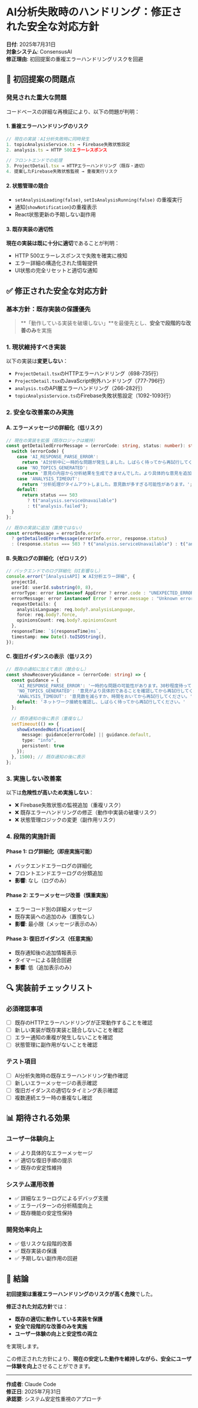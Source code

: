 # AI分析失敗時のハンドリング：修正された安全な対応方針

**日付**: 2025年7月31日  
**対象システム**: ConsensusAI  
**修正理由**: 初回提案の重複エラーハンドリングリスクを回避  

## 🚨 初回提案の問題点

### 発見された重大な問題
コードベースの詳細な再検証により、以下の問題が判明：

#### 1. **重複エラーハンドリングのリスク**
```typescript
// 現在の実装：AI分析失敗時に同時発生
1. topicAnalysisService.ts → Firebase失敗状態設定
2. analysis.ts → HTTP 500エラーレスポンス

// フロントエンドでの処理
3. ProjectDetail.tsx → HTTPエラーハンドリング（既存・適切）
4. 提案したFirebase失敗状態監視 → 重複実行リスク
```

#### 2. **状態管理の競合**
- `setAnalysisLoading(false)`, `setIsAnalysisRunning(false)` の重複実行
- 通知(`showNotification`)の重複表示
- React状態更新の予期しない副作用

#### 3. **既存実装の適切性**
**現在の実装は既に十分に適切**であることが判明：
- HTTP 500エラーレスポンスで失敗を確実に検知
- エラー詳細の構造化された情報提供
- UI状態の完全リセットと適切な通知

## ✅ **修正された安全な対応方針**

### **基本方針：既存実装の保護優先**
> **「動作している実装を破壊しない」**を最優先とし、**安全で段階的な改善のみ**を実施

### **1. 現状維持すべき実装**
以下の実装は**変更しない**：
- `ProjectDetail.tsx`のHTTPエラーハンドリング（698-735行）
- `ProjectDetail.tsx`のJavaScript例外ハンドリング（777-796行）
- `analysis.ts`のAPI層エラーハンドリング（266-282行）
- `topicAnalysisService.ts`のFirebase失敗状態設定（1092-1093行）

### **2. 安全な改善案のみ実施**

#### **A. エラーメッセージの詳細化（低リスク）**
```typescript
// 現在の実装を拡張（既存ロジックは維持）
const getDetailedErrorMessage = (errorCode: string, status: number): string => {
  switch (errorCode) {
    case 'AI_RESPONSE_PARSE_ERROR':
      return 'AI分析中に一時的な問題が発生しました。しばらく待ってから再試行してください。';
    case 'NO_TOPICS_GENERATED':
      return '意見の内容から分析結果を生成できませんでした。より具体的な意見を追加してから再試行してください。';
    case 'ANALYSIS_TIMEOUT':
      return '分析処理がタイムアウトしました。意見数が多すぎる可能性があります。';
    default:
      return status === 503 
        ? t("analysis.serviceUnavailable") 
        : t("analysis.failed");
  }
};

// 既存の実装に追加（置換ではない）
const errorMessage = errorInfo.error 
  ? getDetailedErrorMessage(errorInfo.error, response.status)
  : (response.status === 503 ? t("analysis.serviceUnavailable") : t("analysis.failed"));
```

#### **B. 失敗ログの詳細化（ゼロリスク）**
```typescript
// バックエンドでのログ詳細化（UI影響なし）
console.error("[AnalysisAPI] ❌ AI分析エラー詳細", {
  projectId,
  userId: userId.substring(0, 8),
  errorType: error instanceof AppError ? error.code : "UNEXPECTED_ERROR",
  errorMessage: error instanceof Error ? error.message : "Unknown error",
  requestDetails: {
    analysisLanguage: req.body?.analysisLanguage,
    force: req.body?.force,
    opinionsCount: req.body?.opinionsCount
  },
  responseTime: `${responseTime}ms`,
  timestamp: new Date().toISOString(),
});
```

#### **C. 復旧ガイダンスの表示（低リスク）**
```typescript
// 既存の通知に加えて表示（競合なし）
const showRecoveryGuidance = (errorCode: string) => {
  const guidance = {
    'AI_RESPONSE_PARSE_ERROR': '一時的な問題の可能性があります。30秒程度待ってから再試行してください。',
    'NO_TOPICS_GENERATED': '意見がより具体的であることを確認してから再試行してください。',
    'ANALYSIS_TIMEOUT': '意見数を減らすか、時間をおいてから再試行してください。',
    default: 'ネットワーク接続を確認し、しばらく待ってから再試行してください。'
  };
  
  // 既存通知の後に表示（重複なし）
  setTimeout(() => {
    showExtendedNotification({
      message: guidance[errorCode] || guidance.default,
      type: "info",
      persistent: true
    });
  }, 1500); // 既存通知の後に表示
};
```

### **3. 実施しない改善案**
以下は**危険性が高いため実施しない**：
- ❌ Firebase失敗状態の監視追加（重複リスク）
- ❌ 既存エラーハンドリングの修正（動作中実装の破壊リスク）
- ❌ 状態管理ロジックの変更（副作用リスク）

### **4. 段階的実施計画**

#### **Phase 1: ログ詳細化（即座実施可能）**
- バックエンドエラーログの詳細化
- フロントエンドエラーログの分類追加
- **影響**: なし（ログのみ）

#### **Phase 2: エラーメッセージ改善（慎重実施）**
- エラーコード別の詳細メッセージ
- 既存実装への追加のみ（置換なし）
- **影響**: 最小限（メッセージ表示のみ）

#### **Phase 3: 復旧ガイダンス（任意実施）**
- 既存通知後の追加情報表示
- タイマーによる競合回避
- **影響**: 低（追加表示のみ）

## 🔍 **実装前チェックリスト**

### **必須確認事項**
- [ ] 既存のHTTPエラーハンドリングが正常動作することを確認
- [ ] 新しい実装が既存実装と競合しないことを確認
- [ ] エラー通知の重複が発生しないことを確認
- [ ] 状態管理に副作用がないことを確認

### **テスト項目**
- [ ] AI分析失敗時の既存エラーハンドリング動作確認
- [ ] 新しいエラーメッセージの表示確認
- [ ] 復旧ガイダンスの適切なタイミング表示確認
- [ ] 複数連続エラー時の重複なし確認

## 📊 **期待される効果**

### **ユーザー体験向上**
- ✅ より具体的なエラーメッセージ
- ✅ 適切な復旧手順の提示
- ✅ 既存の安定性維持

### **システム運用改善**
- ✅ 詳細なエラーログによるデバッグ支援
- ✅ エラーパターンの分析精度向上
- ✅ 既存機能の安定性保持

### **開発効率向上**
- ✅ 低リスクな段階的改善
- ✅ 既存実装の保護
- ✅ 予期しない副作用の回避

## 🎯 **結論**

**初回提案は重複エラーハンドリングのリスクが高く危険**でした。

**修正された対応方針**では：
- **既存の適切に動作している実装を保護**
- **安全で段階的な改善のみを実施**
- **ユーザー体験の向上と安定性の両立**

を実現します。

この修正された方針により、**現在の安定した動作を維持しながら、安全にユーザー体験を向上**させることができます。

---

**作成者**: Claude Code  
**修正日**: 2025年7月31日  
**承認要**: システム安定性重視のアプローチ